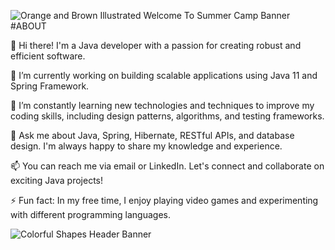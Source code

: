 

![Orange and Brown Illustrated Welcome To Summer Camp Banner](https://github.com/Prafukl/Prafukl/assets/100024686/1c7759c7-b827-4fa4-a57e-35944f87f24f)
#ABOUT 

👋 Hi there! I'm a Java developer with a passion for creating robust and efficient software.

🔭 I’m currently working on building scalable applications using Java 11 and Spring Framework.

🌱 I’m constantly learning new technologies and techniques to improve my coding skills, including design patterns, algorithms, and testing frameworks.

💬 Ask me about Java, Spring, Hibernate, RESTful APIs, and database design. I'm always happy to share my knowledge and experience.

📫 You can reach me via email or LinkedIn. Let's connect and collaborate on exciting Java projects!

⚡ Fun fact: In my free time, I enjoy playing video games and experimenting with different programming languages.



![Colorful Shapes Header Banner](https://github.com/Prafukl/Prafukl/assets/100024686/4336ad47-089d-414f-b54c-650b6a494dd2)
